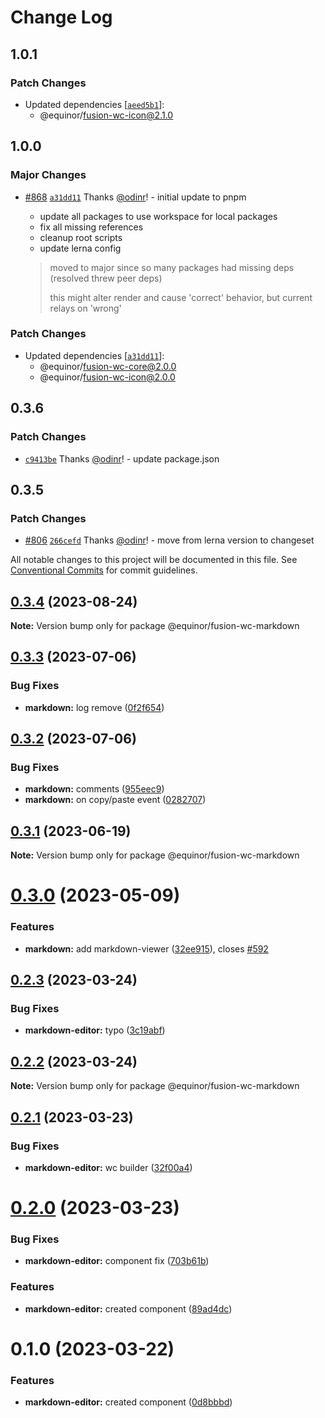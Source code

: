 # Change Log

## 1.0.1

### Patch Changes

- Updated dependencies [[`aeed5b1`](https://github.com/equinor/fusion-web-components/commit/aeed5b1d0bf8f540ec86ad1e28d09b1c2d0348a9)]:
  - @equinor/fusion-wc-icon@2.1.0

## 1.0.0

### Major Changes

- [#868](https://github.com/equinor/fusion-web-components/pull/868) [`a31dd11`](https://github.com/equinor/fusion-web-components/commit/a31dd11a7b8f5515cc62344849b2ce765861267a) Thanks [@odinr](https://github.com/odinr)! - initial update to pnpm

  - update all packages to use workspace for local packages
  - fix all missing references
  - cleanup root scripts
  - update lerna config

  > moved to major since so many packages had missing deps (resolved threw peer deps)
  >
  > this might alter render and cause 'correct' behavior, but current relays on 'wrong'

### Patch Changes

- Updated dependencies [[`a31dd11`](https://github.com/equinor/fusion-web-components/commit/a31dd11a7b8f5515cc62344849b2ce765861267a)]:
  - @equinor/fusion-wc-core@2.0.0
  - @equinor/fusion-wc-icon@2.0.0

## 0.3.6

### Patch Changes

- [`c9413be`](https://github.com/equinor/fusion-web-components/commit/c9413beb02b168de63c2f978f121e80fe1b68614) Thanks [@odinr](https://github.com/odinr)! - update package.json

## 0.3.5

### Patch Changes

- [#806](https://github.com/equinor/fusion-web-components/pull/806) [`266cefd`](https://github.com/equinor/fusion-web-components/commit/266cefd493f898f440ce93e92e79964bbd33be59) Thanks [@odinr](https://github.com/odinr)! - move from lerna version to changeset

All notable changes to this project will be documented in this file.
See [Conventional Commits](https://conventionalcommits.org) for commit guidelines.

## [0.3.4](https://github.com/equinor/fusion-web-components/compare/@equinor/fusion-wc-markdown@0.3.3...@equinor/fusion-wc-markdown@0.3.4) (2023-08-24)

**Note:** Version bump only for package @equinor/fusion-wc-markdown

## [0.3.3](https://github.com/equinor/fusion-web-components/compare/@equinor/fusion-wc-markdown@0.3.2...@equinor/fusion-wc-markdown@0.3.3) (2023-07-06)

### Bug Fixes

- **markdown:** log remove ([0f2f654](https://github.com/equinor/fusion-web-components/commit/0f2f654cbc5026f884acc17413ae4a5731959921))

## [0.3.2](https://github.com/equinor/fusion-web-components/compare/@equinor/fusion-wc-markdown@0.3.1...@equinor/fusion-wc-markdown@0.3.2) (2023-07-06)

### Bug Fixes

- **markdown:** comments ([955eec9](https://github.com/equinor/fusion-web-components/commit/955eec9c0ac905c35410f3e2e2b006956cd32c37))
- **markdown:** on copy/paste event ([0282707](https://github.com/equinor/fusion-web-components/commit/0282707e306c59bb9de3304c8f1f52bc5f8ab05e))

## [0.3.1](https://github.com/equinor/fusion-web-components/compare/@equinor/fusion-wc-markdown@0.3.0...@equinor/fusion-wc-markdown@0.3.1) (2023-06-19)

**Note:** Version bump only for package @equinor/fusion-wc-markdown

# [0.3.0](https://github.com/equinor/fusion-web-components/compare/@equinor/fusion-wc-markdown@0.2.3...@equinor/fusion-wc-markdown@0.3.0) (2023-05-09)

### Features

- **markdown:** add markdown-viewer ([32ee915](https://github.com/equinor/fusion-web-components/commit/32ee91591e3bb10b1bbbbe21ff9970867d56b30d)), closes [#592](https://github.com/equinor/fusion-web-components/issues/592)

## [0.2.3](https://github.com/equinor/fusion-web-components/compare/@equinor/fusion-wc-markdown@0.2.2...@equinor/fusion-wc-markdown@0.2.3) (2023-03-24)

### Bug Fixes

- **markdown-editor:** typo ([3c19abf](https://github.com/equinor/fusion-web-components/commit/3c19abf88133479efd80f68ea7f8ef4f15d1a323))

## [0.2.2](https://github.com/equinor/fusion-web-components/compare/@equinor/fusion-wc-markdown@0.2.1...@equinor/fusion-wc-markdown@0.2.2) (2023-03-24)

**Note:** Version bump only for package @equinor/fusion-wc-markdown

## [0.2.1](https://github.com/equinor/fusion-web-components/compare/@equinor/fusion-wc-markdown@0.2.0...@equinor/fusion-wc-markdown@0.2.1) (2023-03-23)

### Bug Fixes

- **markdown-editor:** wc builder ([32f00a4](https://github.com/equinor/fusion-web-components/commit/32f00a41f7e779c0a366dd7d40c167f37b905117))

# [0.2.0](https://github.com/equinor/fusion-web-components/compare/@equinor/fusion-wc-markdown@0.1.0...@equinor/fusion-wc-markdown@0.2.0) (2023-03-23)

### Bug Fixes

- **markdown-editor:** component fix ([703b61b](https://github.com/equinor/fusion-web-components/commit/703b61bc3e8d541c69b405f287ad399874a17a5a))

### Features

- **markdown-editor:** created component ([89ad4dc](https://github.com/equinor/fusion-web-components/commit/89ad4dcd916df6aad7921516b825df784ba75826))

# 0.1.0 (2023-03-22)

### Features

- **markdown-editor:** created component ([0d8bbbd](https://github.com/equinor/fusion-web-components/commit/0d8bbbd079461281e5ad38375e39599caad7da4e))
